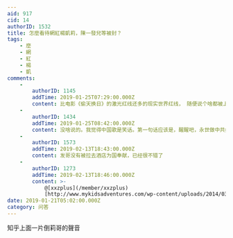 ```yaml
---
aid: 917
cid: 14
authorID: 1532
title: 怎麼看待網紅楊凱莉，陳一發兒等被封？
tags:
    - 麼
    - 網
    - 紅
    - 楊
    - 凱
comments:
    -
        authorID: 1145
        addTime: 2019-01-25T07:29:00.000Z
        content: 比电影《偷天换日》的激光红线还多的现实世界红线， 随便说个啥都被上纲上线，然后被一堆5毛围攻， 有啥好说呢。
    -
        authorID: 1434
        addTime: 2019-01-25T08:42:00.000Z
        content: 没啥说的。我觉得中国歌是笑话。第一句话应该是，醒醒吧，永世做中共奴隶的人民。
    -
        authorID: 1573
        addTime: 2019-02-13T18:43:00.000Z
        content: 发哥没有被拉去酒店为国奉献，已经很不错了
    -
        authorID: 1273
        addTime: 2019-02-13T18:46:00.000Z
        content: >-
            @[xxzplus](/member/xxzplus)
            [http://www.mykidsadventures.com/wp-content/uploads/2014/03/ee-cat-burglar-laser-beam-istock-photo-9912605.jpg](http://www.mykidsadventures.com/wp-content/uploads/2014/03/ee-cat-burglar-laser-beam-istock-photo-9912605.jpg)
date: 2019-01-21T05:02:00.000Z
category: 问答
---
```


知乎上面一片倒莉哥的聲音
